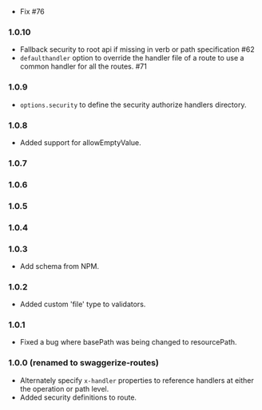 
- Fix #76

### 1.0.10

- Fallback security to root api if missing in verb or path specification #62
- `defaulthandler` option to override the handler file of a route to use a common handler for all the routes. #71

### 1.0.9

- `options.security` to define the security authorize handlers directory.

### 1.0.8

- Added support for allowEmptyValue.

### 1.0.7

### 1.0.6

### 1.0.5

### 1.0.4

### 1.0.3

- Add schema from NPM.

### 1.0.2

- Added custom 'file' type to validators.

### 1.0.1

- Fixed a bug where basePath was being changed to resourcePath.

### 1.0.0 (renamed to swaggerize-routes)

- Alternately specify `x-handler` properties to reference handlers at either the operation or path level.
- Added security definitions to route.
